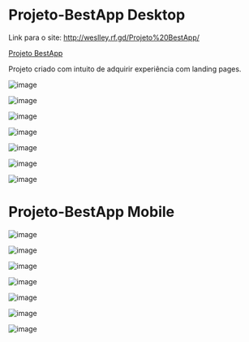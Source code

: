 # Projeto-BestApp Desktop

Link para o site: http://weslley.rf.gd/Projeto%20BestApp/

<a href="http://weslley.rf.gd/Projeto%20BestApp/" target="_blank">Projeto BestApp</a>

<p>
Projeto criado com intuito de adquirir experiência com landing pages.
</p>

![image](https://user-images.githubusercontent.com/111307324/189724873-a547319f-6be0-4abb-aea0-6f29878672ca.png)

![image](https://user-images.githubusercontent.com/111307324/189725040-78b381e3-1516-4ca0-b23b-037efa78d600.png)

![image](https://user-images.githubusercontent.com/111307324/189725131-fa7a56bc-8bea-4c81-806b-bc7c2f80842f.png)

![image](https://user-images.githubusercontent.com/111307324/189725312-2764de57-1108-46f8-8d7e-f75d1c536716.png)

![image](https://user-images.githubusercontent.com/111307324/189725973-f9b99bbd-5ba9-462f-9027-3a2216058f73.png)

![image](https://user-images.githubusercontent.com/111307324/189725692-13052723-1a48-40a9-bcc8-9b5deb7a1b03.png)

![image](https://user-images.githubusercontent.com/111307324/189725735-998cc9b1-d22b-4d26-8d6d-989dc1443ca7.png)


# Projeto-BestApp Mobile

![image](https://user-images.githubusercontent.com/111307324/189726327-f433c02c-181e-4ad3-a90a-4e3daadd80e9.png)

![image](https://user-images.githubusercontent.com/111307324/189726387-a523c0b6-1854-4bb4-98ce-d9455f02c552.png)

![image](https://user-images.githubusercontent.com/111307324/189726419-6852b2b7-7ba8-4633-8e4c-f91097905382.png)

![image](https://user-images.githubusercontent.com/111307324/189726561-25e6ac7c-328d-4bbe-a76d-f5abc195cfc8.png)

![image](https://user-images.githubusercontent.com/111307324/189726601-d7adec68-0705-4630-818a-0e5b7cfe3d02.png)

![image](https://user-images.githubusercontent.com/111307324/189726642-24972c66-3d17-4f13-a16a-472128b389d0.png)

![image](https://user-images.githubusercontent.com/111307324/189726686-b32c3d3f-96d1-4504-84fe-b072753ad371.png)
